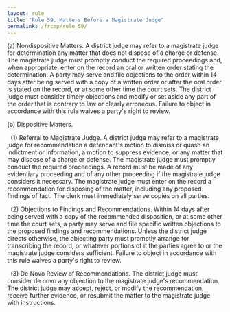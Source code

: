 ```yaml
---
layout: rule
title: "Rule 59. Matters Before a Magistrate Judge"
permalink: /frcmp/rule_59/
---
```


(a) Nondispositive Matters. A district judge may refer to a magistrate judge for determination any matter that does not dispose of a charge or defense. The magistrate judge must promptly conduct the required proceedings and, when appropriate, enter on the record an oral or written order stating the determination. A party may serve and file objections to the order within 14 days after being served with a copy of a written order or after the oral order is stated on the record, or at some other time the court sets. The district judge must consider timely objections and modify or set aside any part of the order that is contrary to law or clearly erroneous. Failure to object in accordance with this rule waives a party's right to review.


(b) Dispositive Matters.


&nbsp;&nbsp;(1) Referral to Magistrate Judge. A district judge may refer to a magistrate judge for recommendation a defendant's motion to dismiss or quash an indictment or information, a motion to suppress evidence, or any matter that may dispose of a charge or defense. The magistrate judge must promptly conduct the required proceedings. A record must be made of any evidentiary proceeding and of any other proceeding if the magistrate judge considers it necessary. The magistrate judge must enter on the record a recommendation for disposing of the matter, including any proposed findings of fact. The clerk must immediately serve copies on all parties.


&nbsp;&nbsp;(2) Objections to Findings and Recommendations. Within 14 days after being served with a copy of the recommended disposition, or at some other time the court sets, a party may serve and file specific written objections to the proposed findings and recommendations. Unless the district judge directs otherwise, the objecting party must promptly arrange for transcribing the record, or whatever portions of it the parties agree to or the magistrate judge considers sufficient. Failure to object in accordance with this rule waives a party's right to review.


&nbsp;&nbsp;(3) De Novo Review of Recommendations. The district judge must consider de novo any objection to the magistrate judge's recommendation. The district judge may accept, reject, or modify the recommendation, receive further evidence, or resubmit the matter to the magistrate judge with instructions.